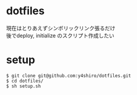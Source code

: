# dotfiles  
現在はとりあえずシンボリックリンク張るだけ  
後でdeploy, initialize のスクリプト作成したい  

# setup  
```
$ git clone git@github.com:y4shiro/dotfiles.git
$ cd dotfiles/
$ sh setup.sh
```
